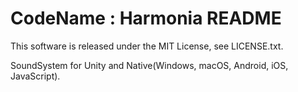 # CodeName : Harmonia README #
This software is released under the MIT License, see LICENSE.txt.

SoundSystem for Unity and Native(Windows, macOS, Android, iOS, JavaScript).
